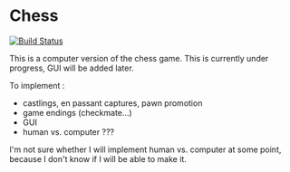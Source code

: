 # Chess

[![Build Status](https://travis-ci.org/sagessylu/Chess.svg?branch=master)](https://travis-ci.org/sagessylu/Chess)  

This is a computer version of the chess game.
This is currently under progress, GUI will be added later.

To implement :
- castlings, en passant captures, pawn promotion
- game endings (checkmate...)
- GUI
- human vs. computer ???

I'm not sure whether I will implement human vs. computer at some point, because I don't know if I will be able to make it.
